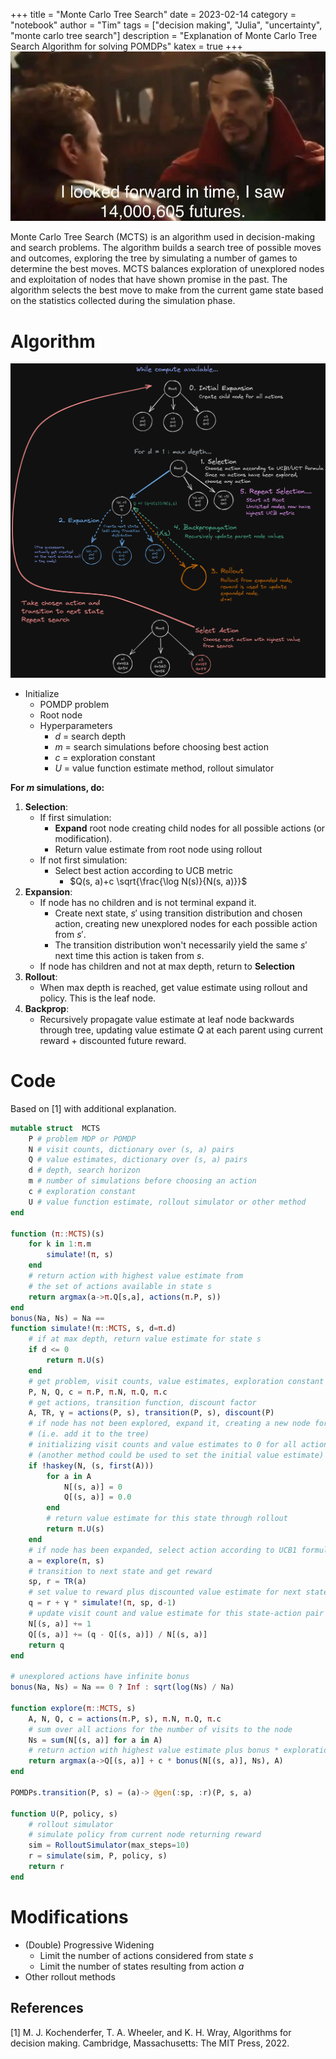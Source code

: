 +++
title = "Monte Carlo Tree Search"
date = 2023-02-14
category = "notebook"
author = "Tim"
tags = ["decision making", "Julia", "uncertainty", "monte carlo tree search"]
description = "Explanation of Monte Carlo Tree Search Algorithm for solving POMDPs"
katex = true
+++
![](dr_strange_futures.png)

Monte Carlo Tree Search (MCTS) is an algorithm used in decision-making and search problems. The algorithm builds a search tree of possible moves and outcomes, exploring the tree by simulating a number of games to determine the best moves. MCTS balances exploration of unexplored nodes and exploitation of nodes that have shown promise in the past. The algorithm selects the best move to make from the current game state based on the statistics collected during the simulation phase.



# Algorithm


![Monte Carlo Tree Search](mcts.png)


- Initialize
	- POMDP problem
	- Root node
	- Hyperparameters
		- $d$ = search depth
		- $m$ = search simulations before choosing best action
		- $c$ = exploration constant
		- $U$ = value function estimate method, rollout simulator


**For $m$ simulations, do:**


1. **Selection**:
	- If first simulation: 
		- **Expand** root node creating child nodes for all possible actions (or modification).
		- Return value estimate from root node using rollout
	- If not first simulation:
		- Select best action according to UCB metric
			- $Q(s, a)+c \sqrt{\frac{\log N(s)}{N(s, a)}}$
2. **Expansion**:
	- If node has no children and is not terminal expand it.
		- Create next state, $s'$ using transition distribution and chosen action, creating new unexplored nodes for each possible action from $s'$.
		- The transition distribution won't necessarily yield the same $s'$ next time this action is taken from $s$.
	- If node has children and not at max depth, return to **Selection**
3. **Rollout**:
	- When max depth is reached, get value estimate using rollout and policy. This is the leaf node.
4. **Backprop**:
	- Recursively propagate value estimate at leaf node backwards through tree, updating value estimate $Q$ at each parent using current reward + discounted future reward.

# Code
Based on [1] with additional explanation.
```julia
mutable struct  MCTS
    P # problem MDP or POMDP
    N # visit counts, dictionary over (s, a) pairs
    Q # value estimates, dictionary over (s, a) pairs
    d # depth, search horizon
    m # number of simulations before choosing an action
    c # exploration constant
    U # value function estimate, rollout simulator or other method
end

function (π::MCTS)(s)
    for k in 1:π.m
        simulate!(π, s)
    end
    # return action with highest value estimate from 
    # the set of actions available in state s
    return argmax(a->π.Q[s,a], actions(π.P, s))
end
bonus(Na, Ns) = Na ==
function simulate!(π::MCTS, s, d=π.d)
    # if at max depth, return value estimate for state s
    if d <= 0
        return π.U(s)
    end
    # get problem, visit counts, value estimates, exploration constant
    P, N, Q, c = π.P, π.N, π.Q, π.c
    # get actions, transition function, discount factor
    A, TR, γ = actions(P, s), transition(P, s), discount(P)
    # if node has not been explored, expand it, creating a new node for each action
    # (i.e. add it to the tree)
    # initializing visit counts and value estimates to 0 for all actions
    # (another method could be used to set the initial value estimate)
    if !haskey(N, (s, first(A)))
        for a in A
            N[(s, a)] = 0
            Q[(s, a)] = 0.0
        end
        # return value estimate for this state through rollout
        return π.U(s)
    end
    # if node has been expanded, select action according to UCB1 formula
    a = explore(π, s)
    # transition to next state and get reward
    sp, r = TR(a)
    # set value to reward plus discounted value estimate for next state
    q = r + γ * simulate!(π, sp, d-1)
    # update visit count and value estimate for this state-action pair
    N[(s, a)] += 1
    Q[(s, a)] += (q - Q[(s, a)]) / N[(s, a)]
    return q
end

# unexplored actions have infinite bonus
bonus(Na, Ns) = Na == 0 ? Inf : sqrt(log(Ns) / Na)

function explore(π::MCTS, s)
    A, N, Q, c = actions(π.P, s), π.N, π.Q, π.c
    # sum over all actions for the number of visits to the node
    Ns = sum(N[(s, a)] for a in A)
    # return action with highest value estimate plus bonus * exploration constant
    return argmax(a->Q[(s, a)] + c * bonus(N[(s, a)], Ns), A)
end

POMDPs.transition(P, s) = (a)-> @gen(:sp, :r)(P, s, a)

function U(P, policy, s)
    # rollout simulator
    # simulate policy from current node returning reward
    sim = RolloutSimulator(max_steps=10)
    r = simulate(sim, P, policy, s)
    return r
end
```

# Modifications
- (Double) Progressive Widening
	- Limit the number of actions considered from state $s$
	- Limit the number of states resulting from action $a$
- Other rollout methods



## References

[1] M. J. Kochenderfer, T. A. Wheeler, and K. H. Wray, Algorithms for decision making. Cambridge, Massachusetts: The MIT Press, 2022.

